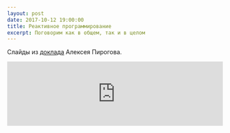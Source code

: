 ```yaml
---
layout: post
date: 2017-10-12 19:00:00
title: Реактивное программирование
excerpt: Поговорим как в общем, так и в целом
---
```


Слайды из [доклада](https://astynax.github.io/slides/reactive) Алексея Пирогова.

<iframe style="width: 100%; height: auto" src="https://www.youtube.com/embed/Ab66JFs_b1s" frameborder="0" allow="autoplay; encrypted-media" allowfullscreen></iframe>
